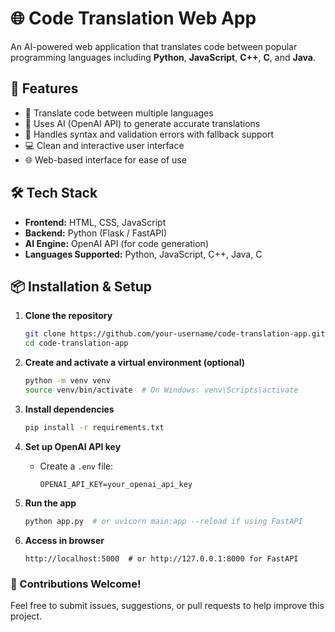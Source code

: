 
# 🌐 Code Translation Web App

An AI-powered web application that translates code between popular programming languages including **Python**, **JavaScript**, **C++**, **C**, and **Java**.

## 🚀 Features

- 🔄 Translate code between multiple languages
- 🤖 Uses AI (OpenAI API) to generate accurate translations
- 🧠 Handles syntax and validation errors with fallback support
- 💻 Clean and interactive user interface
- 🌐 Web-based interface for ease of use

## 🛠️ Tech Stack

- **Frontend:** HTML, CSS, JavaScript
- **Backend:** Python (Flask / FastAPI)
- **AI Engine:** OpenAI API (for code generation)
- **Languages Supported:** Python, JavaScript, C++, Java, C

## 📦 Installation & Setup

1. **Clone the repository**
   ```bash
   git clone https://github.com/your-username/code-translation-app.git
   cd code-translation-app
   ```

2. **Create and activate a virtual environment (optional)**
   ```bash
   python -m venv venv
   source venv/bin/activate  # On Windows: venv\Scripts\activate
   ```

3. **Install dependencies**
   ```bash
   pip install -r requirements.txt
   ```

4. **Set up OpenAI API key**
   - Create a `.env` file:
     ```
     OPENAI_API_KEY=your_openai_api_key
     ```

5. **Run the app**
   ```bash
   python app.py  # or uvicorn main:app --reload if using FastAPI
   ```

6. **Access in browser**
   ```
   http://localhost:5000  # or http://127.0.0.1:8000 for FastAPI
   ```



### 🙌 Contributions Welcome!

Feel free to submit issues, suggestions, or pull requests to help improve this project.

